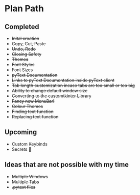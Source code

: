 # Plan Path

## Completed

- ~~Inital creation~~
- ~~Copy, Cut, Paste~~
- ~~Undo, Redo~~
- ~~Closing Safety~~
- ~~Themes~~
- ~~Font Styles~~
- ~~Font Sizes~~
- ~~pyText Documentation~~
- ~~Links to pyText Documentation inside pyText client~~
- ~~Tab length customization incase tabs are too small or too big~~
- ~~Ability to change default window size~~
- ~~Converting to the customtkinter Library~~
- ~~Fancy new MenuBar!~~
- ~~Colour Themes~~
- ~~Finding text function~~
- ~~Replacing text function~~

## Upcoming

- Custom Keybinds
- Secrets 👀

## Ideas that are not possible with my time

- ~~Multiple Windows~~
- ~~Multiple Tabs~~
- ~~.pytext files~~

